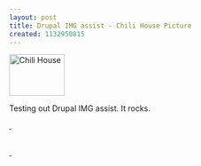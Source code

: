 ```yaml
---
layout: post
title: Drupal IMG assist - Chili House Picture
created: 1132950815
---
```

<p><a href="../../image/chili-house"><img width="100" height="75" border="0" alt="Chili House" src="../../sites/rolandtanglao.com/files/images/ChiliHouse.thumbnail.jpg" /></a></p><p>Testing out Drupal IMG assist. It rocks.</p><div class="image">  <a href="/rt/image/chili-house" />  <div class="caption">&nbsp;</div></div><br /> <p>&nbsp;</p>
